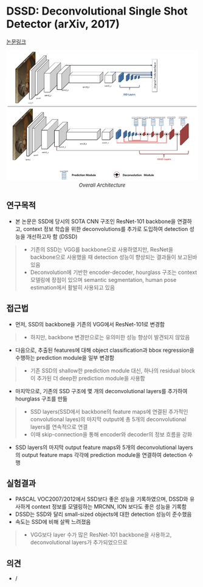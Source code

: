 # DSSD: Deconvolutional Single Shot Detector (arXiv, 2017)

[논문링크](https://arxiv.org/abs/1701.06659)

<p align="center">
    <img width="700" alt='fig1' src="./img/02_25_01.png?raw=true"></br>
    <em><font size=2>Overall Architecture</font></em>
</p>

## 연구목적
- 본 논문은 SSD에 당시의 SOTA CNN 구조인 ResNet-101 backbone을 연결하고, context 정보 학습을 위한 deconvolutions를 추가로 도입하여 detection 성능을 개선하고자 함 (DSSD)
> - 기존의 SSD는 VGG를 backbone으로 사용하였지만, ResNet을 backbone으로 사용했을 때 detection 성능이 향상되는 결과들이 보고된바 있음
> - Deconvolution에 기반한 encoder-decoder, hourglass 구조는 context 모델링에 장점이 있으며 semantic segmentation, human pose estimation에서 활발히 사용되고 있음

## 접근법
- 먼저, SSD의 backbone을 기존의 VGG에서 ResNet-101로 변경함
> - 하지만, backbone 변경만으로는 유의미한 성능 향상이 발견되지 않았음
- 다음으로, 추출된 features에 대해 object classification과 bbox regression을 수행하는 prediction module을 일부 변경함
> - 기존 SSD의 shallow한 prediction module 대신, 하나의 residual block이 추가된 더 deep한 prediction module을 사용함
- 마지막으로, 기존의 SSD 구조에 몇 개의 deconvolutional layers를 추가하여 hourglass 구조를 만듦
> - SSD layers(SSD에서 backbone의 feature maps에 연결된 추가적인 convolutional layes)의 마지막 output에 총 5개의 deconvolutional layers를 연속적으로 연결
> - 이때 skip-connection을 통해 encoder와 decoder의 정보 흐름을 강화
- SSD layers의 마지막 output feature maps와 5개의 deconvolutional layers의 output feature maps 각각에 prediction module을 연결하여 detection 수행

## 실험결과
- PASCAL VOC2007/2012에서 SSD보다 좋은 성능을 기록하였으며, DSSD와 유사하게 context 정보를 모델링하는 MRCNN, ION 보다도 좋은 성능을 기록함
- DSSD는 SSD와 달리 small-sized objects에 대한 detection 성능이 준수했음
- 속도는 SSD에 비해 살짝 느려졌음
> - VGG보다 layer 수가 많은 ResNet-101 backbone을 사용하고, deconvolutional layers가 추가되었으므로

## 의견
- / 